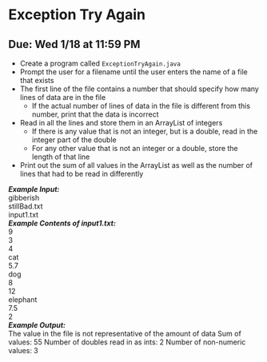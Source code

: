 # Exception Try Again

## Due: Wed 1/18 at 11:59 PM

- Create a program called `ExceptionTryAgain.java`
- Prompt the user for a filename until the user enters the name of a file that exists
- The first line of the file contains a number that should specify how many lines of data are in the file
  - If the actual number of lines of data in the file is different from this number, print that the data is incorrect
- Read in all the lines and store them in an ArrayList of integers
  - If there is any value that is not an integer, but is a double, read in the integer part of the double
  - For any other value that is not an integer or a double, store the length of that line
- Print out the sum of all values in the ArrayList as well as the number of lines that had to be read in differently

***Example Input:***\
gibberish\
stillBad.txt\
input1.txt\
***Example Contents of input1.txt:***\
9\
3\
4\
cat\
5.7\
dog\
8\
12\
elephant\
7.5\
2\
***Example Output:***\
The value in the file is not representative of the amount of data
Sum of values: 55
Number of doubles read in as ints: 2
Number of non-numeric values: 3

